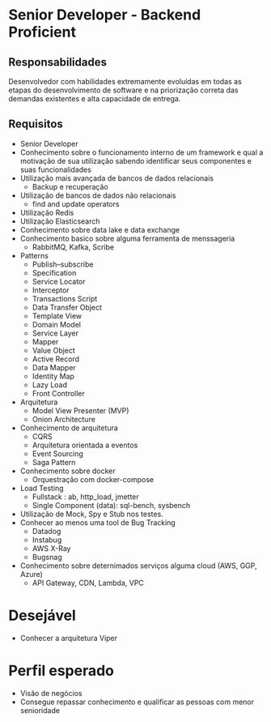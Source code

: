 # Senior Developer - Backend Proficient

## Responsabilidades

Desenvolvedor com habilidades extremamente evoluídas em todas as etapas do desenvolvimento de software e na priorização correta das demandas existentes e alta capacidade de entrega.

## Requisitos

- Senior Developer
- Conhecimento sobre o funcionamento interno de um framework e qual a motivação de sua utilização sabendo identificar seus componentes e suas funcionalidades
- Utilização mais avançada de bancos de dados relacionais
    - Backup e recuperação
- Utilização de bancos de dados não relacionais
    - find and update operators
- Utilização Redis
- Utilização Elasticsearch
- Conhecimento sobre data lake e data exchange
- Conhecimento basico sobre alguma ferramenta de menssageria 
    - RabbitMQ, Kafka, Scribe
- Patterns
    - Publish–subscribe
    - Specification
    - Service Locator
    - Interceptor
    - Transactions Script
    - Data Transfer Object
    - Template View 
    - Domain Model
    - Service Layer
    - Mapper
    - Value Object
    - Active Record
    - Data Mapper
    - Identity Map
    - Lazy Load
    - Front Controller
- Arquitetura
    - Model View Presenter (MVP)
    - Onion Architecture
- Conhecimento de arquitetura
    - CQRS
    - Arquitetura orientada a eventos
    - Event Sourcing
    - Saga Pattern 
- Conhecimento sobre docker
    - Orquestração com docker-compose
- Load Testing
    - Fullstack : ab, http_load, jmetter
    - Single Component (data): sql-bench, sysbench
- Utilização de Mock, Spy e Stub nos testes.
- Conhecer ao menos uma tool de Bug Tracking
    - Datadog
    - Instabug
    - AWS X-Ray
    - Bugsnag
- Conhecimento sobre deternimados serviços alguma cloud (AWS, GGP, Azure)
    - API Gateway, CDN, Lambda, VPC

# Desejável
- Conhecer a arquitetura Viper

# Perfil esperado
- Visão de negócios
- Consegue repassar conhecimento e qualificar as pessoas com menor senioridade
